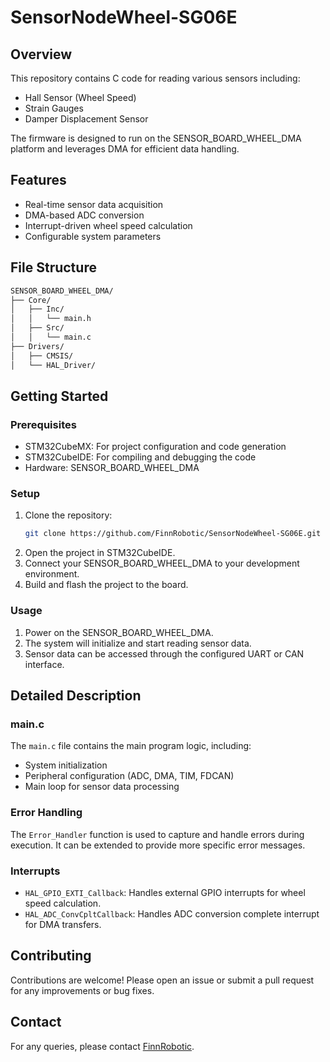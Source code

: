 # SensorNodeWheel-SG06E

## Overview
This repository contains C code for reading various sensors including:
- Hall Sensor (Wheel Speed)
- Strain Gauges
- Damper Displacement Sensor

The firmware is designed to run on the SENSOR_BOARD_WHEEL_DMA platform and leverages DMA for efficient data handling.

## Features
- Real-time sensor data acquisition
- DMA-based ADC conversion
- Interrupt-driven wheel speed calculation
- Configurable system parameters

## File Structure

```bash
SENSOR_BOARD_WHEEL_DMA/
├── Core/
│   ├── Inc/
│   │   └── main.h
│   ├── Src/
│   │   └── main.c
├── Drivers/
│   ├── CMSIS/
│   └── HAL_Driver/
```
## Getting Started

### Prerequisites
- STM32CubeMX: For project configuration and code generation
- STM32CubeIDE: For compiling and debugging the code
- Hardware: SENSOR_BOARD_WHEEL_DMA

### Setup
1. Clone the repository:
    ```sh
    git clone https://github.com/FinnRobotic/SensorNodeWheel-SG06E.git
    ```
2. Open the project in STM32CubeIDE.
3. Connect your SENSOR_BOARD_WHEEL_DMA to your development environment.
4. Build and flash the project to the board.

### Usage
1. Power on the SENSOR_BOARD_WHEEL_DMA.
2. The system will initialize and start reading sensor data.
3. Sensor data can be accessed through the configured UART or CAN interface.

## Detailed Description

### main.c
The `main.c` file contains the main program logic, including:
- System initialization
- Peripheral configuration (ADC, DMA, TIM, FDCAN)
- Main loop for sensor data processing

### Error Handling
The `Error_Handler` function is used to capture and handle errors during execution. It can be extended to provide more specific error messages.

### Interrupts
- `HAL_GPIO_EXTI_Callback`: Handles external GPIO interrupts for wheel speed calculation.
- `HAL_ADC_ConvCpltCallback`: Handles ADC conversion complete interrupt for DMA transfers.

## Contributing
Contributions are welcome! Please open an issue or submit a pull request for any improvements or bug fixes.

## Contact
For any queries, please contact [FinnRobotic](mailto:finn.ole.flemming@gmail.com).
